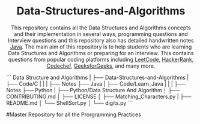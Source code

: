 <div align="center">
<h1>Data-Structures-and-Algorithms</h1>


This repository contains all the Data Structures and Algorithms concepts and their implementation in several ways, programming questions and Interview questions and this repository also has detailed handwritten notes [Java](https://github.com/jatinkumar027/Nourishing-Skills/tree/main/Java). The main aim of this repository is to help students who are learning Data Structures and Algorithms or preparing for an interview. This contains questions from popular coding platforms including [LeetCode](https://leetcode.com/), [HackerRank](https://www.hackerrank.com/), [Codechef](https://www.codechef.com/), [GeeksforGeeks](https://practice.geeksforgeeks.org/explore/), and many more.
</div>
```
Data Structure and Algorithms
|
├── Data-Structures-and-Algorithms
|   ├── Code/C               
|   |
|   ├── Notes
├── Java
|   ├── Code/Learn_Java             
|   |
|   ├── Notes
├── Python
|   ├── Python/Data Structure And Algorithm            
│
├── CONTRIBUTING.md 
│
├── LICENSE
│
├── Matching_Characters.py             
|
├── README.md 
│
└── ShellSort.py 
│
└── digits.py
``` 

#Master Repository for all the Prorgramming Practices
